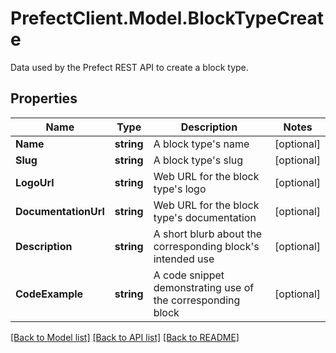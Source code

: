 # PrefectClient.Model.BlockTypeCreate
Data used by the Prefect REST API to create a block type.

## Properties

Name | Type | Description | Notes
------------ | ------------- | ------------- | -------------
**Name** | **string** | A block type&#39;s name | [optional] 
**Slug** | **string** | A block type&#39;s slug | [optional] 
**LogoUrl** | **string** | Web URL for the block type&#39;s logo | [optional] 
**DocumentationUrl** | **string** | Web URL for the block type&#39;s documentation | [optional] 
**Description** | **string** | A short blurb about the corresponding block&#39;s intended use | [optional] 
**CodeExample** | **string** | A code snippet demonstrating use of the corresponding block | [optional] 

[[Back to Model list]](../README.md#documentation-for-models) [[Back to API list]](../README.md#documentation-for-api-endpoints) [[Back to README]](../README.md)


